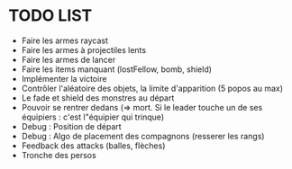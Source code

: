 TODO LIST
=========

* Faire les armes raycast
* Faire les armes à projectiles lents
* Faire les armes de lancer
* Faire les items manquant (lostFellow, bomb, shield)
* Implémenter la victoire
* Contrôler l'aléatoire des objets, la limite d'apparition (5 popos au max)
* Le fade et shield des monstres au départ
* Pouvoir se rentrer dedans (=> mort. Si le leader touche un de ses équipiers : c'est l"équipier qui trinque)
* Debug : Position de départ
* Debug : Algo de placement des compagnons (resserer les rangs)
* Feedback des attacks (balles, flèches)
* Tronche des persos